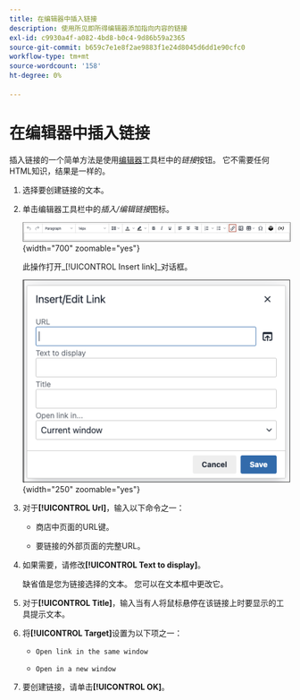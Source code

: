 ```yaml
---
title: 在编辑器中插入链接
description: 使用所见即所得编辑器添加指向内容的链接
exl-id: c9930a4f-a082-4bd8-b0c4-9d86b59a2365
source-git-commit: b659c7e1e8f2ae9883f1e24d8045d6dd1e90cfc0
workflow-type: tm+mt
source-wordcount: '158'
ht-degree: 0%

---
```


# 在编辑器中插入链接

插入链接的一个简单方法是使用[编辑器](editor.md)工具栏中的&#x200B;_链接_&#x200B;按钮。 它不需要任何HTML知识，结果是一样的。

1. 选择要创建链接的文本。

1. 单击编辑器工具栏中的&#x200B;_插入/编辑链接_&#x200B;图标。

   ![编辑器工具栏 — 插入链接](./assets/editor-toolbar-link-button.png){width="700" zoomable="yes"}

   此操作打开&#x200B;_[!UICONTROL Insert link]_对话框。

   ![编辑器 — 插入链接对话框](./assets/editor-dialog-insert-link.png){width="250" zoomable="yes"}

1. 对于&#x200B;**[!UICONTROL Url]**，输入以下命令之一：

   - 商店中页面的URL键。

   - 要链接的外部页面的完整URL。

1. 如果需要，请修改&#x200B;**[!UICONTROL Text to display]**。

   缺省值是您为链接选择的文本。 您可以在文本框中更改它。

1. 对于&#x200B;**[!UICONTROL Title]**，输入当有人将鼠标悬停在该链接上时要显示的工具提示文本。

1. 将&#x200B;**[!UICONTROL Target]**&#x200B;设置为以下项之一：

   - `Open link in the same window`

   - `Open in a new window`

1. 要创建链接，请单击&#x200B;**[!UICONTROL OK]**。
